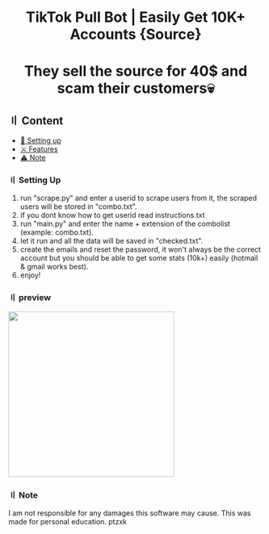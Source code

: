 <h1 align="center">
TikTok Pull Bot | Easily Get 10K+ Accounts {Source}

<h1 align="center">
They sell the source for 40$ and scam their customers💀
<p align="center"> 
</p>
  
## 〢 Content

- [📁 Setting up](#setup)
- [⚔️ Features](#features)
- [⚠️ Note](#note)

### 〢 Setting Up

1. run "scrape.py" and enter a userid to scrape users from it, the scraped users will be stored in "combo.txt".
2. if you dont know how to get userid read instructions.txt
3. run "main.py" and enter the name + extension of the combolist (example: combo.txt).
4. let it run and all the data will be saved in "checked.txt".
5. create the emails and reset the password, it won't always be the correct account but you should be able to get some stats (10k+) easily (hotmail & gmail works best).
6. enjoy!

### 〢 preview

<p align="left"> 
  <kbd>
<img src="https://media.discordapp.net/attachments/1029014776711487531/1059888469687668786/shopitem.png" width="328"></img>
  </kbd>
</p>

### 〢 Note

I am not responsible for any damages this software may cause. This was made for personal education.
ptzxk